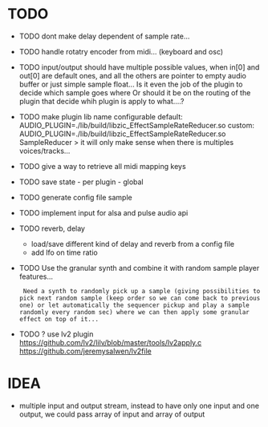 # TODO

- TODO dont make delay dependent of sample rate...
- TODO handle rotatry encoder from midi... (keyboard and osc)

- TODO input/output should have multiple possible values, when in[0] and out[0] are default ones, and all the others are pointer to empty audio buffer or just simple sample float...
       Is it even the job of the plugin to decide which sample goes where
       Or should it be on the routing of the plugin that decide whih plugin is apply to what....?
- TODO make plugin lib name configurable
       default: AUDIO_PLUGIN=./lib/build/libzic_EffectSampleRateReducer.so
       custom: AUDIO_PLUGIN=./lib/build/libzic_EffectSampleRateReducer.so SampleReducer
       > it will only make sense when there is multiples voices/tracks...

- TODO give a way to retrieve all midi mapping keys
- TODO save state
       - per plugin
       - global
- TODO generate config file sample

- TODO implement input for alsa and pulse audio api
- TODO reverb, delay
     - load/save different kind of delay and reverb from a config file
     - add lfo on time ratio
- TODO Use the granular synth and combine it with random sample player features...

       Need a synth to randomly pick up a sample (giving possibilities to pick next random sample (keep order so we can come back to previous one) or let automatically the sequencer pickup and play a sample randomly every random sec) where we can then apply some granular effect on top of it...
- TODO ? use lv2 plugin
       https://github.com/lv2/lilv/blob/master/tools/lv2apply.c
       https://github.com/jeremysalwen/lv2file

# IDEA

- multiple input and output stream, instead to have only one input and one output, we could pass array of input and array of output
